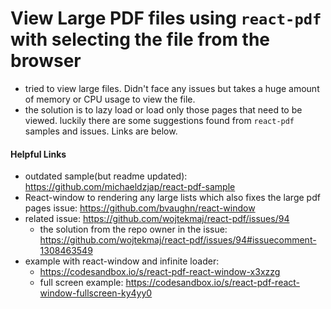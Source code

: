 # View Large PDF files using `react-pdf` with selecting the file from the browser

- tried to view large files. Didn't face any issues but takes a huge amount of memory or CPU usage to view the file.
- the solution is to lazy load or load only those pages that need to be viewed. luckily there are some suggestions found from `react-pdf` samples and issues. Links are below.

#### Helpful Links
- outdated sample(but readme updated): https://github.com/michaeldzjap/react-pdf-sample
- React-window to rendering any large lists which also fixes the large pdf pages issue: https://github.com/bvaughn/react-window
- related issue: https://github.com/wojtekmaj/react-pdf/issues/94
    - the solution from the repo owner in the issue: https://github.com/wojtekmaj/react-pdf/issues/94#issuecomment-1308463549
- example with react-window and infinite loader:
    - https://codesandbox.io/s/react-pdf-react-window-x3xzzg
    - full screen example: https://codesandbox.io/s/react-pdf-react-window-fullscreen-ky4yy0